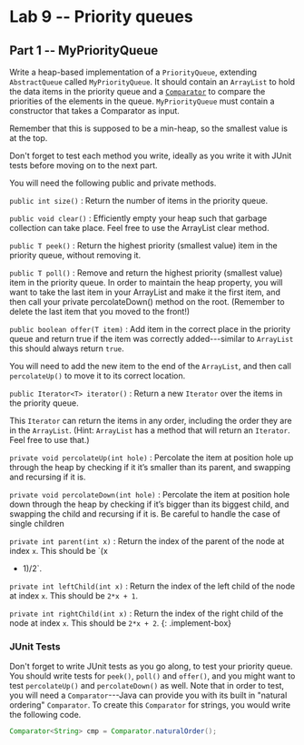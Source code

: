# Lab 9 -- Priority queues
## Part 1 -- MyPriorityQueue

Write a heap-based implementation of a `PriorityQueue`, extending
`AbstractQueue` called `MyPriorityQueue`. It should contain an `ArrayList` to
hold the data items in the priority queue and a
[`Comparator`](https://docs.oracle.com/en/java/javase/11/docs/api/java.base/java/util/Comparator.html)
to compare the priorities of the elements in the queue. `MyPriorityQueue` must
contain a constructor that takes a Comparator as input.

Remember that this is supposed to be a min-heap, so the smallest value is at
the top.

Don't forget to test each method you write, ideally as you write it with JUnit
tests before moving on to the next part.

You will need the following public and private methods.

`public int size()`
: Return the number of items in the priority queue.

`public void clear()`
: Efficiently empty your heap such that garbage collection can take place. Feel
  free to use the ArrayList clear method.

`public T peek()`
: Return the highest priority (smallest value) item in the priority queue,
  without removing it.

`public T poll()`
: Remove and return the highest priority (smallest value) item in the priority
  queue.  In order to maintain the heap property, you will want to take the last
  item in your ArrayList and make it the first item, and then call your private
  percolateDown() method on the root.  (Remember to delete the last item that
  you moved to the front!)

`public boolean offer(T item)`
: Add item in the correct place in the priority queue and return true if the
  item was correctly added---similar to `ArrayList` this should always return
  `true`.

  You will need to add the new item to the end of the `ArrayList`, and then call `percolateUp()` to move it to its correct location.

`public Iterator<T> iterator()`
: Return a new `Iterator` over the items in the priority queue.

  This `Iterator` can return the items in any order, including the order they are in the `ArrayList`.  (Hint:  `ArrayList` has a method that will return an `Iterator`.  Feel free to use that.)

`private void percolateUp(int hole)`
: Percolate the item at position hole up through the heap by checking if it
  it’s smaller than its parent, and swapping and recursing if it is.

`private void percolateDown(int hole)`
: Percolate the item at position hole down through the heap by checking if
  it’s bigger than its biggest child, and swapping the child and recursing if it
  is.  Be careful to handle the case of single children

`private int parent(int x)`
: Return the index of the parent of the node at index `x`.  This should be `(x
  - 1)/2`.

`private int leftChild(int x)`
: Return the index of the left child of the node at index `x`. This should be
  `2*x + 1`.

`private int rightChild(int x)`
: Return the index of the right child of the node at index `x`.  This should
  be `2*x + 2`.
{: .implement-box}

### JUnit Tests

Don't forget to write JUnit tests as you go along, to test your priority
queue. You should write tests for `peek()`, `poll()` and `offer()`, and you might want to
test `percolateUp()` and `percolateDown()` as well.  Note that in order to test, you
will need a `Comparator`---Java can provide you with its built in "natural
ordering" `Comparator`.  To create this `Comparator` for strings, you would write
the following code.
```java
Comparator<String> cmp = Comparator.naturalOrder();
```
